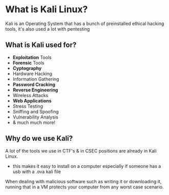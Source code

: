 # What is Kali Linux?

Kali is an Operating System that has a bunch of preinstalled
ethical hacking tools, it's also used a lot with pentesting

## What is Kali used for?

* <strong>Exploitation</strong> Tools
* <strong>Forensic</strong> Tools
* <strong>Cyptography</strong>
* Hardware Hacking
* Information Gathering
* <strong>Password Cracking</strong>
* <strong>Reverse Engineering</strong>
* Wireless Attacks
* <strong>Web Applications</strong>
* Stress Testing
* Sniffing and Spoofing
* Vulnerability Analysis
* & much much more!

## Why do we use Kali?

A lot of the tools we use in CTF's & in CSEC positions are already in Kali Linux.
* this makes it easy to install on a computer especially if someone has a usb with a .ova kali file 

When dealing with malicious software such as writing it or downloading it, running that in a VM protects your computer from any worst case scenario.
